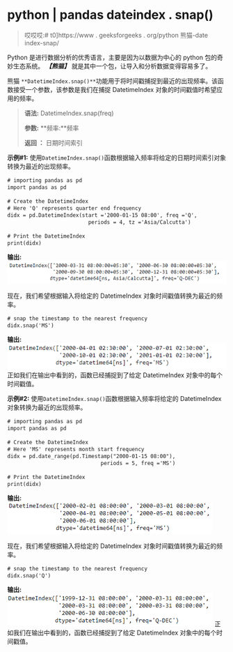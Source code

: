 # python | pandas dateindex . snap()

> 哎哎哎:# t0]https://www . geeksforgeeks . org/python 熊猫-date index-snap/

Python 是进行数据分析的优秀语言，主要是因为以数据为中心的 python 包的奇妙生态系统。 ***【熊猫】*** 就是其中一个包，让导入和分析数据变得容易多了。

熊猫 `**DatetimeIndex.snap()**`功能用于将时间戳捕捉到最近的出现频率。该函数接受一个参数，该参数是我们在捕捉 DatetimeIndex 对象的时间戳值时希望应用的频率。

> **语法:** DatetimeIndex.snap(freq)
> 
> **参数:**
> **频率:**频率
> 
> **返回 ：** 日期时间索引

**示例#1:** 使用`DatetimeIndex.snap()`函数根据输入频率将给定的日期时间索引对象转换为最近的出现频率。

```
# importing pandas as pd
import pandas as pd

# Create the DatetimeIndex
# Here 'Q' represents quarter end frequency 
didx = pd.DatetimeIndex(start ='2000-01-15 08:00', freq ='Q',
                          periods = 4, tz ='Asia/Calcutta')

# Print the DatetimeIndex
print(didx)
```

**输出:**
![](img/1515441987fc6d0fcd3eb1f0e3f4941c.png)

现在，我们希望根据输入将给定的 DatetimeIndex 对象时间戳值转换为最近的频率。

```
# snap the timestamp to the nearest frequency 
didx.snap('MS')
```

**输出:**
![](img/8115f554f25bdd63da3424b0a40ba301.png)
正如我们在输出中看到的，函数已经捕捉到了给定 DatetimeIndex 对象中的每个时间戳值。

**示例#2:** 使用`DatetimeIndex.snap()`函数根据输入频率将给定的 DatetimeIndex 对象转换为最近的出现频率。

```
# importing pandas as pd
import pandas as pd

# Create the DatetimeIndex
# Here 'MS' represents month start frequency 
didx = pd.date_range(pd.Timestamp("2000-01-15 08:00"), 
                              periods = 5, freq ='MS')

# Print the DatetimeIndex
print(didx)
```

**输出:**
![](img/ae7c6868576f3df2d7247debfad0592b.png)

现在，我们希望根据输入将给定的 DatetimeIndex 对象时间戳值转换为最近的频率。

```
# snap the timestamp to the nearest frequency 
didx.snap('Q')
```

**输出:**
![](img/71118045ed7d74f310d52ee509f4d4d5.png)
正如我们在输出中看到的，函数已经捕捉到了给定 DatetimeIndex 对象中的每个时间戳值。